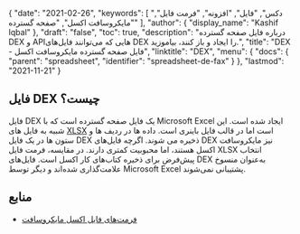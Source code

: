 {
  "date": "2021-02-26",
  "keywords": [
"دکس",
"فایل",
"افزونه",
"فرمت فایل",
"مایکروسافت اکسل",
"صفحه گسترده"
],
  "author": {
    "display_name": "Kashif Iqbal"
},
  "draft": "false",
  "toc": true,
  "description": "درباره فایل صفحه گسترده DEX و APIهایی که می‌توانند فایل‌های DEX را ایجاد و باز کنند، بیاموزید.",
  "title": "DEX - فایل صفحه گسترده مایکروسافت اکسل",
  "linktitle": "DEX",
  "menu": {
    "docs": {
      "parent": "spreadsheet",
      "identifier": "spreadsheet-de-fax"
}
},
  "lastmod": "2021-11-21"
}

## فایل DEX چیست؟

فایل DEX یک فایل صفحه گسترده است که با Microsoft Excel ایجاد شده است. این شبیه به فایل های [XLSX](/spreadsheet/xlsx/) است اما در قالب فایل باینری است. داده ها در ردیف ها و ستون ها در یک فایل DEX ذخیره می شوند. اگرچه فایل‌های DEX نیز مایکروسافت اکسل هستند، اما محبوبیت کمتری دارند. در مقایسه، فرمت فایل XLSX انتخاب پیش‌فرض برای ذخیره کتاب‌های کار اکسل است. فایل‌های DEX به‌عنوان منسوخ علامت‌گذاری شده‌اند و دیگر توسط Microsoft Excel پشتیبانی نمی‌شوند.

## منابع

 * [فرمت‌های فایل اکسل مایکروسافت](https://support.microsoft.com/en-us/office/file-formats-that-are-supported-in-excel-0943ff2c-6014-4e8d-aaea-b83d51d46247)

